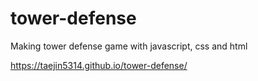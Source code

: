 # tower-defense

Making tower defense game with javascript, css and html

https://taejin5314.github.io/tower-defense/
